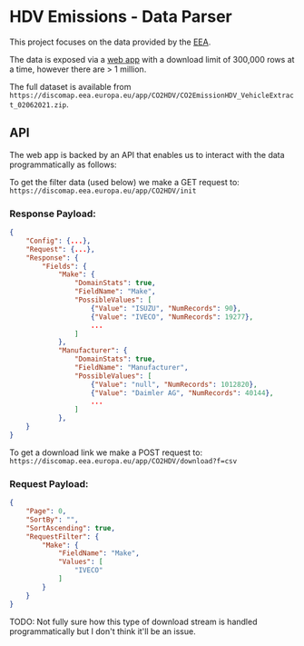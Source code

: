 
# HDV Emissions - Data Parser

This project focuses on the data provided by the [EEA](https://www.eea.europa.eu/data-and-maps/data/co2-emission-hdv).

The data is exposed via a [web app](https://discomap.eea.europa.eu/app/CO2HDV/#) with a download limit of
300,000 rows at a time, however there are > 1 million.

The full dataset is available from `https://discomap.eea.europa.eu/app/CO2HDV/CO2EmissionHDV_VehicleExtract_02062021.zip`.

## API 
The web app is backed by an API that enables us to interact with the data programmatically as follows:

To get the filter data (used below) we make a GET request to: `https://discomap.eea.europa.eu/app/CO2HDV/init`

### Response Payload:
```json
{
    "Config": {...},
    "Request": {...},
    "Response": {
        "Fields": {
            "Make": {
                "DomainStats": true,
                "FieldName": "Make",
                "PossibleValues": [
                    {"Value": "ISUZU", "NumRecords": 90},
                    {"Value": "IVECO", "NumRecords": 19277},
                    ...
                ]
            },
            "Manufacturer": {
                "DomainStats": true,
                "FieldName": "Manufacturer",
                "PossibleValues": [
                    {"Value": "null", "NumRecords": 1012820},
                    {"Value": "Daimler AG", "NumRecords": 40144},
                    ...
                ]
            },
    }
}
```

To get a download link we make a POST request to: `https://discomap.eea.europa.eu/app/CO2HDV/download?f=csv`

### Request Payload:
```json
{
    "Page": 0,
    "SortBy": "",
    "SortAscending": true,
    "RequestFilter": {
        "Make": {
            "FieldName": "Make",
            "Values": [
                "IVECO"
            ]
        }
    }
}
```
TODO: Not fully sure how this type of download stream is handled programmatically but I don't think it'll be an issue. 






